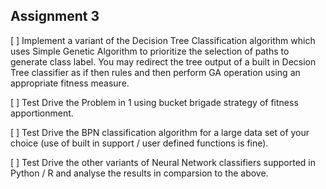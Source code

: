 ## Assignment 3

[ ] Implement a variant of the Decision Tree Classification algorithm which uses Simple Genetic Algorithm to prioritize the selection of paths to generate class label. You may redirect the tree output of a built in Decsion Tree classifier as if then rules and then perform GA operation using an appropriate fitness measure.

[ ] Test Drive the Problem in 1 using  bucket brigade strategy of fitness apportionment.

[ ] Test Drive the BPN classification algorithm for a large data set of your choice (use of built in support / user defined functions is fine).

[ ] Test Drive the other variants of Neural Network classifiers supported in Python / R  and analyse the results in comparsion to the above.
